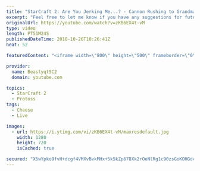 ```yaml
---
title: "StarCraft 2: Are You Jerking Me...? - Cannon Rushing to Grandmaster - Episode 2"
excerpt: "Feel free to let me know if you have any suggestions for future videos. I hope you guys enjoy this one!  Check out my stream on twitch if you enjoy my YouTube content. I stream about 5/7 days a week - stream start time is around 5 PM CET. Link to my stream is down below.  JOIN MY DISCORD CHANNEL @ https://discord.gg/aJMGAEn"
originalUrl: https://youtube.com/watch?v=zKB6EX4t-vM
type: video
length: PT51M24S
publishedDateTime: 2018-10-26T10:26:41Z
heat: 52

featuredContent: "<iframe width=\"800\" height=\"500\" frameborder=\"0\" src=\"https://www.youtube.com/embed/zKB6EX4t-vM\" allow=\"accelerometer; autoplay; encrypted-media; gyroscope; picture-in-picture\" allowfullscreen></iframe>"

provider:
  name: BeastyqtSC2
  domain: youtube.com

topics:
  - StarCraft 2
  - Protoss
tags:
  - Cheese
  - Live

images:
  - url: https://i.ytimg.com/vi/zKB6EX4t-vM/maxresdefault.jpg
    width: 1280
    height: 720
    isCached: true

secured: "X5wYpko9fvH+dcgf4VMXvBvkMHx+5k5kZp678Xk2rOeNlRg1c90zsGoKOHGdcH1p2IzqJ0RzG0yxqXOu3FYeXIHamAPfMkwwLHSU6kKm52Hz+bxNewsOw0EXf3YOHR13QqilKgiiB1uFQfBjjj+A2YWP2BhmE/GlMFRuDaAErtsb4aukGOJiDKlmwQ+6zp8VzNZt502Ir1f7LHwznPhqpzZ3NJ0Go7Pk3Im5ASsUlUrK3AC9TWP9aEZyTVckNud3/TefDaf1Z3h337vcx8fzwT8lgaC7VciP0870wzq63/H+ooajJed9czbiVTGLLkSMRnzIh2N9ttKkhYaLe8QpD2viCD+BfzitTkIsVQvBIJQu5HCkVgb3EY/D5ywZqEeTWJ35MEHAr41yyzP+8mb/LVeyIdkri09mRnmqWa93JpU=;6hhS+63C1U0RyNZI7Z+cNQ=="
---
```


